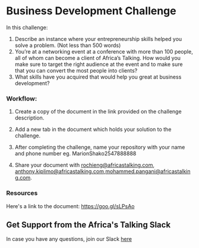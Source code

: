# Business Development Challenge

In this challenge:

1. Describe an instance where your entrepreneurship skills helped you solve a problem. (Not less than 500 words)
2. You’re at a networking event at a conference with more than 100 people, all of whom can become a client of Africa’s Talking. How would you make sure to target the right audience at the event and to make sure that you can convert the most people into clients?
3. What skills have you acquired that would help you great at business development?


### Workflow:
1. Create a copy of the document in the link provided on the challenge description.

2. Add a new tab in the document which holds your solution to the challenge.

3. After completing the challenge, name your repository with your name and phone number eg. MarionShako2547888888

4. Share your document with rochieng@africastalking.com, anthony.kiplimo@africastalking.com,mohammed.pangani@africastalking.com.


### Resources

Here's a link to the document: https://goo.gl/sLPsAo

## Get Support from the Africa's Talking Slack
In case you have any questions, join our Slack [here](https://slackin-africastalking.now.sh/)